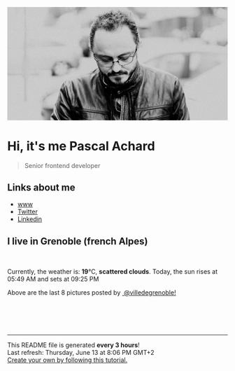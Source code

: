 ![Pascal Achard](./images/photo-pascal-achard.jpg)
# Hi, it's me Pascal Achard
> Senior frontend developer

## Links about me
- [www](https://www.pascal-achard.com)
- [Twitter](https://twitter.com/botmaster)
- [Linkedin](http://www.linkedin.com/in/pascal-achard)


## I live in Grenoble (french Alpes)
<img src="https://openweathermap.org/img/wn/03d@2x.png" alt="">

Currently, the weather is: **19**°C, **scattered clouds**.
Today, the sun rises at 05:49 AM and sets at 09:25 PM

Above are the last 8 pictures posted by <a href="https://www.instagram.com/villedegrenoble/" target="_blank"><img alt="" src="https://upload.wikimedia.org/wikipedia/commons/thumb/e/e7/Instagram_logo_2016.svg/1024px-Instagram_logo_2016.svg.png" width="20"/> @villedegrenoble!</a>

<p style="display: flex; flex-wrap: wrap; gap: 20px;">
        <img src="https://cdn1.picuki.com/hosted-by-instagram/q/0exhNuNYnjBGZDHIdN5WmL9I2Pk2GAlRNucaS7j0nyZiNxIsbHWB58ltwdev%7C%7CDlyKw1oASyLeDto5owoWVRZZFVzO0zeSLSITjtQ7aibUYCm1Dxn%7C%7CZJhkr0yLHEZYHeu9MJDCnicKyVHDe0AUq%7C%7Cm6vZNuKyBOTUAyXCUMLQKnmICjtCsCOwlktcf7KG4iF+44ooiMDxN4Gosak8ktdKO52hEWvrxfMh2pqV5CLkJnoE65ezRmCSsTDx6KChBGTOgtYPCwuMWlhr4YWU+wzSodv4wAVoZpAK9sDRl9IkqhdiDG7w82q4vkIH2bUdBXG9p+kMjxdK0kBzOaWOh2nxZxnmO76mcJtESl4LdP%7C%7CCFe+%7C%7CMnw7kaeLwMJJVcH1KU9iTAHuScri1BMoO294JE%7C%7CAThw6K0T+eR73g20dLCiBnhC6fX6VZF9WQ97iu1HvEuj6Xh1Yyyc+sLqtV%7C%7CXBy+%7C%7C2UyEB0fCGQU58eaWWOixYdHN1%7C%7CYrfMw8bWOL0WHg==.jpeg" alt="" width="200"/>
        <img src="https://cdn1.picuki.com/hosted-by-instagram/q/0exhNuNYnjBGZDHIdN5WmL9I2Pk2GAlRNucaS7j0nyZiNxIsbHWB58ltwdev%7C%7CDlyKw1oASyLeDtl44kuVl5TZFVyNEHcTbSPTD9R6aWRUYCn0zJi8pNlkrcxLH0ZZ3am%7C%7CsckOzjYMTIfQeoEH%7C%7Cbx7a8Koru5A2MEoyX9auctwCIPuM23TKNy2JAtrKSLl0SxptZ%7C%7CIjNLvG0jJ00m7NPfvnw1UvfPMc9g+PAnFfEzhMQ65OftxiefAEcZSWRRAyO6i9zKsfgEoiHGJDoHvWSjSvQaAH1PggWsljcQk61oi4agadogjLgxtp%7C%7CUTWUPWlNgog0zvY6Qwwz5RTOE1UgG7ETikp27U+kIvJboCtLYBv+snwWOPPzdF7kbEC9JD%7C%7CSLAw%7C%7CjAcyVMuMUl9teCdZ5+Vfj0hyrbJnk8QdHACJplAyoVaAhfM62y5yB+G3d1iWbgUE0lZHtLeQNmA0K0YOy5wVEanXCWJBNaGGCjw==.jpeg" alt="" width="200"/>
        <img src="https://cdn1.picuki.com/hosted-by-instagram/q/0exhNuNYnjBGZDHIdN5WmL9I2Pk2GAlRNucaS7j0nyZiNxIsbHWB58ltwdev%7C%7CDlyKw1oASyLeDtl5okjUlxVZFVyOUHaSbSOTDxR6K+RUoCj1DFl8JBgkLk2JXMdYnWu8sIpOzjYMTIfQeoEH%7C%7Cbx7a8Koru5A2MEo1zRMrBC0GAG4YWbVqFKwoV966yUlEri+YU8ajtG5WR1aRtmpNPb5DwIX%7C%7CD+fMBxsedISLQzicYRtr6+y2OHH24VdGZ9Sj26q5vPufsqqwXBRWIz1XegYvs%7C%7Cfn4Px1C%7C%7CuksQnb1%7C%7Ci9W1FaxM+N9+sqPVETFKCipioCttkZe1khzGbXn08ll%7C%7Cl0%7C%7C3+6mfRsc+iJ%7C%7CdcN2XcMLE6CrXQICbR58JDl5BUrHVUF2LbaDwCMAExttwPcFq9guaxxGYQIblxRtEUGdIqhODAYR5R9qk6Zn8p3PjpHC2+SsMheOQdIJO3xhS95jbv1EqKS%7C%7CkXY5wNTfpylkmT4ZCIuucyA==.jpeg" alt="" width="200"/>
        <img src="https://cdn1.picuki.com/hosted-by-instagram/q/0exhNuNYnjBGZDHIdN5WmL9I2Pk2GAlRNucaS7j0nyZiNxIsbHWB58ltwdev%7C%7CDlyKw1oASyLeDtj7IgsUF9YZFVyOUHbTrCBTzlc56WQUoCk0Dxl955gkbk8JXAfYX6n9sYpOzjYMTIfQeoEH%7C%7Cbx7a8Koru5A2MEo1zRMrBC0GAG4YWbVqFKwoV966yUlEri+YU8ajtG5WR1aRtmpNPb5DwIX%7C%7CD+fMBxsedISLQzicYRtr6+zWOHH24VdGZ9Smi874%7C%7CWqrox1i3RRWIz1XegYJk3GXsUx1C%7C%7CuksQnb1%7C%7Ci9W1FaxM+N9+sqPVETFKCipioCttkZe1khzGbXn08ll%7C%7Cl07J5+ecaN93i7HRdt65VojG+BCQQZCbR58JDl5BUrHVUF2LbaDwCMAExttwPcFt%7C%7CQmGoR+OepjV6kZZHgxMrWC0HpwmSees8vmjwCHb1Ai27RBuhM68c79v6RhS95jbv1EqKF+QI45wNTfpylkmT4ZCIuucyA==.jpeg" alt="" width="200"/>
        <img src="https://cdn1.picuki.com/hosted-by-instagram/q/0exhNuNYnjBGZDHIdN5WmL9I2Pk2GAlRNecaS7j0nyZiNxIsbHWB58ltwdGn%7C%7CDh7IAhgASuRYztk4okjUVlWDT19OkLZT7yPTzdc6aqZVOjN2zBh8pFklL02L3weZ3Kt88MkVAmYdSgIGaYDG7uo%7C%7CesJ+f3scjIEri2WNbwT9zJBpY6uSKVKz8B1pJ2Jg3Tt%7C%7C9k4Ki5e82wzJURmpNHNpW5HDbr2PM86o6N0QrlChMIRrdDgmBq7EHl3Kj4pUQ+RubTOl+1ejhC7U2Q041iwYoQKeEcwl1KcmRcF4Y5ojYGvaaxC6K874bf1bUcmfipopBYzx9no0SzFNTD54GJr4E3x74SDU%7C%7CV2kq3AMuuXdP%7C%7C4mQbnNpfbH7xafyNdUvL1dFvbK+%7C%7CuXphtg6oJE%7C%7C0TgQjj0yCeIeCy4x1yOyZDh2nTDsElF6s=.jpeg" alt="" width="200"/>
        <img src="https://cdn1.picuki.com/hosted-by-instagram/q/0exhNuNYnjBGZDHIdN5WmL9I2Pk2GAlRNucaS7j0nyZiNxIsbHWB58ltwdev%7C%7CDlyKw1oASyLeDtn448vVlxWZFVzOEHaSrGMSj5W7KuZUICm1TJu8ZVhlb4wK3MaYHWv9sArOzjYMTIfQeoEH%7C%7Cb2re8W5vvwbTUDoy2TN7JHyQlWotfpUrJy9ZRzt52U1h+189JldAJZ+jtvdBFundPZlTIeAf3+Idp1orN2S%7C%7CkKhtAKv6K81SO2ECMseW16GX6Rv5+HoOAAuiDpYGhpqzfheKc4EEMWggiepjwOnZ0GmJf1YLw60tAutojPbkASWSpuoxkzsbuMxiCdf0GI%7C%7CmJzhWPQwO7mP6tgr5LPJvKeXd7WxyTZM5zEOe9iaXleLvb%7C%7CRHD4CeKbHf1AuL9ITNd%7C%7Ckg2RtVWZOuK6315yBzcdzmHNA5otE62i5ZaG%7C%7ClvgpxqZglY%7C%7ChPqZLeRj8EdO8N+YvwVNW1OeANJ9LzCD33cROtN1cJWdr9jbbrUUHkRWbNgy%7C%7CCe0iZZnMx+1%7C%7C+I9MYg+eg==.jpeg" alt="" width="200"/>
        <img src="https://cdn1.picuki.com/hosted-by-instagram/q/0exhNuNYnjBGZDHIdN5WmL9I2Pk2GAlRNucaS7j0nyZiNxIsbHWB58ltwdev%7C%7CDlyKw1oASyLeDtj7YksV1xZZFVyOUHbS72BTDxR6a2YV4Ck1jFh9JBikL48KnUcYXSq%7C%7CsctOzjYMTIfQeoEH%7C%7Cbx7a8Koru5A2MEo1zRMrBC0GAG4YWbVqFKwoV966yUlEri+YU8ajtG5WR1aRtmpNPb5DwIX%7C%7CD+fMBxsedISLQzicYRtr6+yGOHH24VdGZ9SjPHmY7xj9oIojnvRWIz1Xegb4UwYkFKx1C%7C%7CuksQnb1%7C%7Ci9W1FaxM+N9+sqPVETFKCipioCttkZe1khzGbXn08ll%7C%7Cl07n46ScRtM+i4%7C%7CJPN6XYMHG6ADXQICbR58JDl5BUrHVUF2LbaDwCMAExttwPcFtjneZ9lXqfoqn%7C%7CjpHFAZfhWK0Cb19FeWt8bedplDcoSXYiDAoweCJKIVs6RhS95jbv1ErX1meXY5wNTfpylkmT4ZCIuucyA==.jpeg" alt="" width="200"/>
        <img src="https://cdn1.picuki.com/hosted-by-instagram/q/0exhNuNYnjBGZDHIdN5WmL9I2Pk2GAlRNecaS7j0nyZiNxIsbHWB58ltwdev%7C%7CDlyKw1oASyLeDtj44oiVV5RZFVyOUHbTbOITzld7qyeUYCk0DBk9pZmkrYxLnEdYHKn8MooOzjYMTIfQeoEH%7C%7Cbx7a8Koru5A2MEo1zRMrBC0GAG4YWbVqFKwoV966yUlEri+YU8ajtG5WR1aRhmpNPb5DwIX%7C%7CD+fMBxsedISLQzicYRtr6+wmOHH24VdGZ9Sim9nobUpvsMtC3jRWIz1XegYYEDGHwQx1C%7C%7CuksQnb1%7C%7Ci9W1FaxM+N9+sqPVETFKCipioCttkZe1khzGbXn08ll%7C%7Cl0736+ecVvU%7C%7CibHRd9y5VszHxiLZQ6abR58JDl5BUrHVUF2LbaDwCMAExttwPcFq4XGgpyGXX7nhjhdEUCd5lCyfNoIievKy1qr8pHmHjBaFmTJrl+WRVOQM6RhS95jbv1ErXyvkXI5wNTfpylkmT4ZCIuucyA==.jpeg" alt="" width="200"/>
</p>

------------
<p>This README file is generated <b>every 3 hours</b>!
    <br />Last refresh: Thursday, June 13 at 8:06 PM GMT+2
    <br /><a href="https://medium.com/@th.guibert/how-to-create-a-self-updating-readme-md-for-your-github-profile-f8b05744ca91">Create your own by following this tutorial.</a>
</p>
<p><a href="https://github.com/botmaster/botmaster/actions/workflows/main.yaml"><img alt="" src="https://github.com/botmaster/botmaster/actions/workflows/main.yaml/badge.svg" /></a></p>

